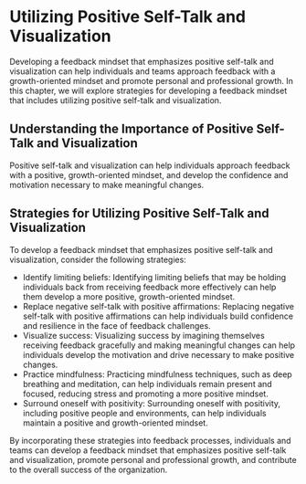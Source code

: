 Utilizing Positive Self-Talk and Visualization
========================================================================================

Developing a feedback mindset that emphasizes positive self-talk and visualization can help individuals and teams approach feedback with a growth-oriented mindset and promote personal and professional growth. In this chapter, we will explore strategies for developing a feedback mindset that includes utilizing positive self-talk and visualization.

Understanding the Importance of Positive Self-Talk and Visualization
--------------------------------------------------------------------

Positive self-talk and visualization can help individuals approach feedback with a positive, growth-oriented mindset, and develop the confidence and motivation necessary to make meaningful changes.

Strategies for Utilizing Positive Self-Talk and Visualization
-------------------------------------------------------------

To develop a feedback mindset that emphasizes positive self-talk and visualization, consider the following strategies:

* Identify limiting beliefs: Identifying limiting beliefs that may be holding individuals back from receiving feedback more effectively can help them develop a more positive, growth-oriented mindset.
* Replace negative self-talk with positive affirmations: Replacing negative self-talk with positive affirmations can help individuals build confidence and resilience in the face of feedback challenges.
* Visualize success: Visualizing success by imagining themselves receiving feedback gracefully and making meaningful changes can help individuals develop the motivation and drive necessary to make positive changes.
* Practice mindfulness: Practicing mindfulness techniques, such as deep breathing and meditation, can help individuals remain present and focused, reducing stress and promoting a more positive mindset.
* Surround oneself with positivity: Surrounding oneself with positivity, including positive people and environments, can help individuals maintain a positive and growth-oriented mindset.

By incorporating these strategies into feedback processes, individuals and teams can develop a feedback mindset that emphasizes positive self-talk and visualization, promote personal and professional growth, and contribute to the overall success of the organization.
